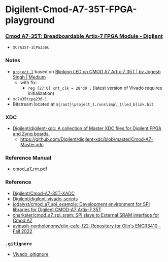 Digilent-Cmod-A7-35T-FPGA-playground
====================================
### [Cmod A7-35T: Breadboardable Artix-7 FPGA Module - Digilent](https://digilent.com/shop/cmod-a7-35t-breadboardable-artix-7-fpga-module/)
- `XC7A35T-1CPG236C`

### Notes
- [`project_1`](project_1) based on [Blinking LED on CMOD A7 Artix-7 35T | by Jogesh Singh | Medium](https://medium.com/@singhjogesh865/blinking-led-on-cmod-a7-artix-7-35t-67647b478ec9)
  - with fix:
    - `reg [27:0] cnt_clk = 28'd0 ;` (latest version of Vivado requires initialization) 
- `xc7a35tcpg236-1`
- Bitstream located at `${root}\project_1.runs\impl_1\led_blink.bit`

### XDC
- [Digilent/digilent-xdc: A collection of Master XDC files for Digilent FPGA and Zynq boards.](https://github.com/Digilent/digilent-xdc)
  - https://github.com/Digilent/digilent-xdc/blob/master/Cmod-A7-Master.xdc

### Reference Manual
- [cmod_a7_rm.pdf](cmod_a7_rm.pdf)

### Reference
- [Digilent/Cmod-A7-35T-XADC](https://github.com/Digilent/Cmod-A7-35T-XADC)
- [Digilent/digilent-vivado-scripts](https://github.com/Digilent/digilent-vivado-scripts)
- [jodalyst/cmod_a7_spi_example: Development environment for SPI libraries for Digilent CMOD-A7 Artix-7 35T](https://github.com/jodalyst/cmod_a7_spi_example)
- [charkster/cmod_a7_spi_sram: SPI slave to External SRAM interface for Cmod A7](https://github.com/charkster/cmod_a7_spi_sram)
- [avinash-nonholonomy/olin-cafe-f22: Repository for Olin's ENGR3410 - Fall 2022](https://github.com/avinash-nonholonomy/olin-cafe-f22)

### `.gitignore`
- [Vivado .gitignore](https://gist.github.com/iDoka/6147ea6cf320f09d7ca39477b090486a)
